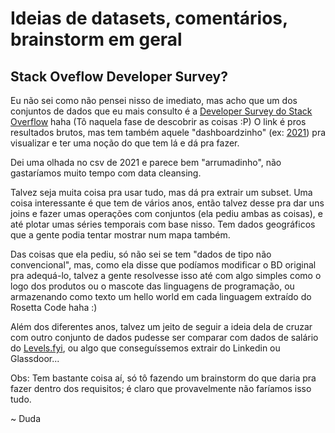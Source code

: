 # Ideias de datasets, comentários, brainstorm em geral

## Stack Oveflow Developer Survey?

Eu não sei como não pensei nisso de imediato, mas acho que um dos conjuntos de dados que eu mais consulto é a [Developer Survey do Stack Overflow](https://insights.stackoverflow.com/survey) haha (Tô naquela fase de descobrir as coisas :P) O link é pros resultados brutos, mas tem também aquele "dashboardzinho" (ex: [2021](https://insights.stackoverflow.com/survey/2021)) pra visualizar e ter uma noção do que tem lá e dá pra fazer.

Dei uma olhada no csv de 2021 e parece bem "arrumadinho", não gastaríamos muito tempo com data cleansing.

Talvez seja muita coisa pra usar tudo, mas dá pra extrair um subset. Uma coisa interessante é que tem de vários anos, então talvez desse pra dar uns joins e fazer umas operações com conjuntos (ela pediu ambas as coisas), e até plotar umas séries temporais com base nisso. Tem dados geográficos que a gente podia tentar mostrar num mapa também.

Das coisas que ela pediu, só não sei se tem "dados de tipo não convencional", mas, como ela disse que podíamos modificar o BD original pra adequá-lo, talvez a gente resolvesse isso até com algo simples como o logo dos produtos ou o mascote das linguagens de programação, ou armazenando como texto um hello world em cada linguagem extraído do Rosetta Code haha :)

Além dos diferentes anos, talvez um jeito de seguir a ideia dela de cruzar com outro conjunto de dados pudesse ser comparar com dados de salário do [Levels.fyi](https://www.levels.fyi/), ou algo que conseguíssemos extrair do Linkedin ou Glassdoor...

Obs: Tem bastante coisa aí, só tô fazendo um brainstorm do que daria pra fazer dentro dos requisitos; é claro que provavelmente não faríamos isso tudo.

~ Duda
